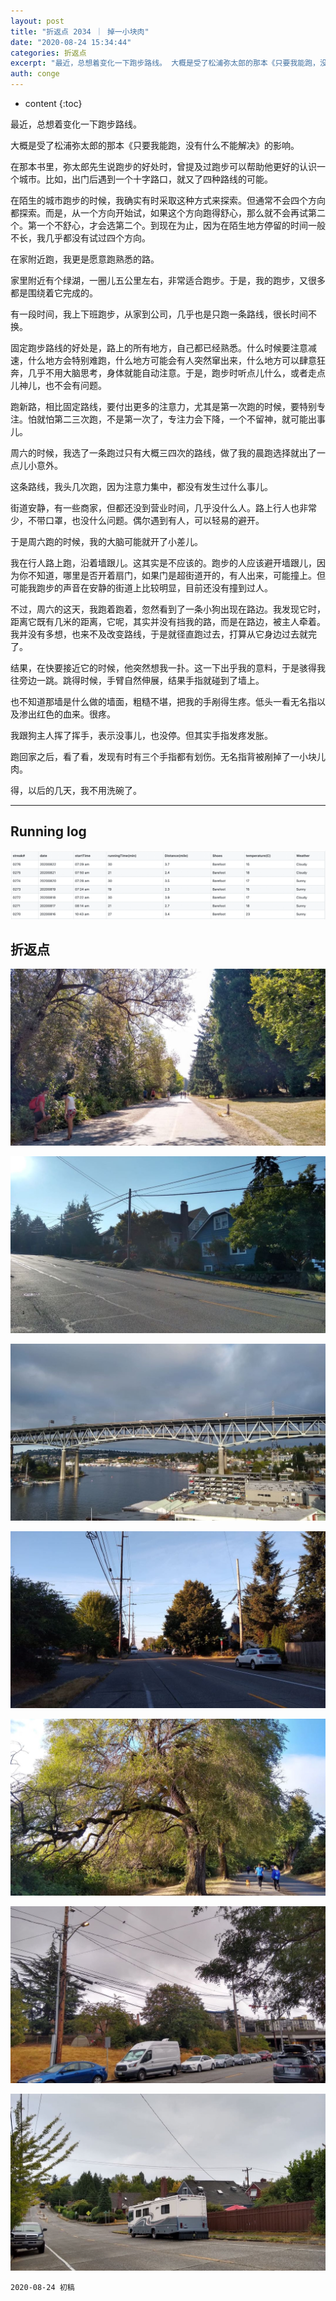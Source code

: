 ```yaml
---
layout: post
title: "折返点 2034 ｜ 掉一小块肉"
date: "2020-08-24 15:34:44"
categories: 折返点
excerpt: "最近，总想着变化一下跑步路线。 大概是受了松浦弥太郎的那本《只要我能跑，没有什么不能解决》的影响。 在那本书里，弥太郎先生说跑步的好处时，曾提及..."
auth: conge
---
```

* content
{:toc}

最近，总想着变化一下跑步路线。

大概是受了松浦弥太郎的那本《只要我能跑，没有什么不能解决》的影响。

在那本书里，弥太郎先生说跑步的好处时，曾提及过跑步可以帮助他更好的认识一个城市。比如，出门后遇到一个十字路口，就又了四种路线的可能。

在陌生的城市跑步的时候，我确实有时采取这种方式来探索。但通常不会四个方向都探索。而是，从一个方向开始试，如果这个方向跑得舒心，那么就不会再试第二个。第一个不舒心，才会选第二个。到现在为止，因为在陌生地方停留的时间一般不长，我几乎都没有试过四个方向。

在家附近跑，我更是愿意跑熟悉的路。

家里附近有个绿湖，一圈儿五公里左右，非常适合跑步。于是，我的跑步，又很多都是围绕着它完成的。

有一段时间，我上下班跑步，从家到公司，几乎也是只跑一条路线，很长时间不换。

固定跑步路线的好处是，路上的所有地方，自己都已经熟悉。什么时候要注意减速，什么地方会特别难跑，什么地方可能会有人突然窜出来，什么地方可以肆意狂奔，几乎不用大脑思考，身体就能自动注意。于是，跑步时听点儿什么，或者走点儿神儿，也不会有问题。

跑新路，相比固定路线，要付出更多的注意力，尤其是第一次跑的时候，要特别专注。怕就怕第二三次跑，不是第一次了，专注力会下降，一个不留神，就可能出事儿。

周六的时候，我选了一条跑过只有大概三四次的路线，做了我的晨跑选择就出了一点儿小意外。

这条路线，我头几次跑，因为注意力集中，都没有发生过什么事儿。

街道安静，有一些商家，但都还没到营业时间，几乎没什么人。路上行人也非常少，不带口罩，也没什么问题。偶尔遇到有人，可以轻易的避开。

于是周六跑的时候，我的大脑可能就开了小差儿。

我在行人路上跑，沿着墙跟儿。这其实是不应该的。跑步的人应该避开墙跟儿，因为你不知道，哪里是否开着扇门，如果门是超街道开的，有人出来，可能撞上。但可能我跑步的声音在安静的街道上比较明显，目前还没有撞到过人。

不过，周六的这天，我跑着跑着，忽然看到了一条小狗出现在路边。我发现它时，距离它既有几米的距离，它呢，其实并没有挡我的路，而是在路边，被主人牵着。我并没有多想，也来不及改变路线，于是就径直跑过去，打算从它身边过去就完了。

结果，在快要接近它的时候，他突然想我一扑。这一下出乎我的意料，于是骇得我往旁边一跳。跳得时候，手臂自然伸展，结果手指就碰到了墙上。

也不知道那墙是什么做的墙面，粗糙不堪，把我的手剐得生疼。低头一看无名指以及渗出红色的血来。很疼。

我跟狗主人挥了挥手，表示没事儿，也没停。但其实手指发疼发胀。

跑回家之后，看了看，发现有时有三个手指都有划伤。无名指背被剐掉了一小块儿肉。

得，以后的几天，我不用洗碗了。

------

## Running log

![Running log, week 34 2020](/assets/images/折返点/118382-b40e0ac9baf067c0.png)

## 折返点
![20200816.jpg](/assets/images/折返点/118382-e6bc51331aa83a90.jpg)

![20200817.jpg](/assets/images/折返点/118382-684397afcf2c5271.jpg)

![20200818.jpg](/assets/images/折返点/118382-2943fff6de37c282.jpg)

![20200819.jpg](/assets/images/折返点/118382-92607fcc46554f61.jpg)

![20200820.jpg](/assets/images/折返点/118382-f333e6b48f968519.jpg)

![20200821.jpg](/assets/images/折返点/118382-de7c6825d65cb4fd.jpg)

![20200822.jpg](/assets/images/折返点/118382-4cb7b19c422d796c.jpg)

```
2020-08-24 初稿
```
